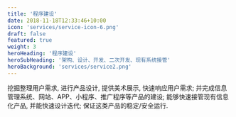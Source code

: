 ```yaml
---
title: '程序建设'
date: 2018-11-18T12:33:46+10:00
icon: 'services/service-icon-6.png'
draft: false
featured: true
weight: 3
heroHeading: '程序建设'
heroSubHeading: '架构、设计、开发、二次开发、现有系统接管'
heroBackground: 'services/service2.png'
---
```


挖掘整理用户需求, 进行产品设计, 提供美术展示, 快速响应用户需求; 并完成信息管理系统、网站、APP、小程序、推广程序等产品的建设; 能够快速接管现有信息化产品, 并能快速设计迭代; 保证这类产品的稳定/安全运行.
